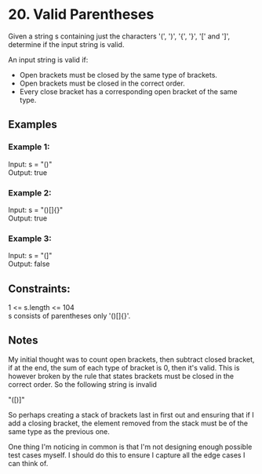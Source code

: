 # 20. Valid Parentheses

Given a string s containing just the characters '(', ')', '{', '}', '[' and ']', determine if the input string is valid.

An input string is valid if:

* Open brackets must be closed by the same type of brackets.
* Open brackets must be closed in the correct order.
* Every close bracket has a corresponding open bracket of the same type.
 
## Examples

### Example 1:

Input: s = "()"  
Output: true  

### Example 2:

Input: s = "()[]{}"  
Output: true  

### Example 3:

Input: s = "(]"  
Output: false  
 

## Constraints:

1 <= s.length <= 104  
s consists of parentheses only '()[]{}'.

## Notes

My initial thought was to count open brackets, then subtract closed bracket, if at the end, the sum of each type of bracket is 0, then it's valid. This is however broken by the rule that states brackets must be closed in the correct order. So the following string is invalid

"([)]"

So perhaps creating a stack of brackets last in first out and ensuring that if I add a closing bracket, the element removed from the stack must be of the same type as the previous one.

One thing I'm noticing in common is that I'm not designing enough possible test cases myself. I should do this to ensure I capture all the edge cases I can think of.